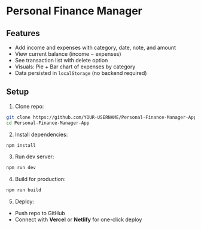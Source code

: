 # Personal Finance Manager

## Features
- Add income and expenses with category, date, note, and amount
- View current balance (income − expenses)
- See transaction list with delete option
- Visuals: Pie + Bar chart of expenses by category
- Data persisted in `localStorage` (no backend required)

## Setup
1. Clone repo:

```bash
git clone https://github.com/YOUR-USERNAME/Personal-Finance-Manager-App.git
cd Personal-Finance-Manager-App
```

2. Install dependencies:

```bash
npm install
```

3. Run dev server:

```bash
npm run dev
```

4. Build for production:

```bash
npm run build
```

5. Deploy:
- Push repo to GitHub
- Connect with **Vercel** or **Netlify** for one-click deploy
